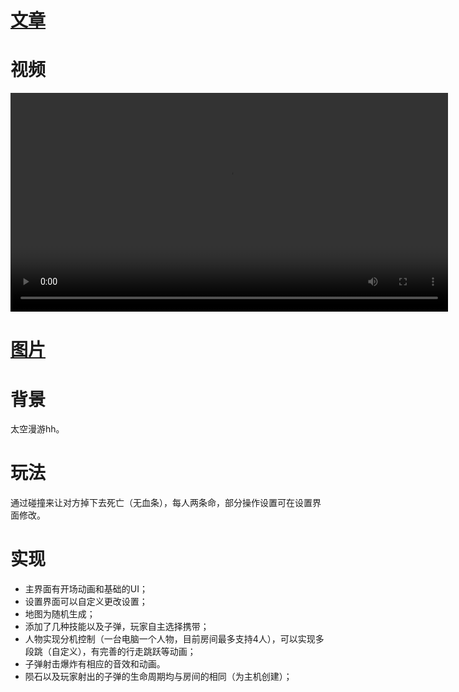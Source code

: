 # [文章](https://zong4.github.io/2022/05/22/SpaceCollider/)

# 视频

<video src="https://zong4.github.io/gallery/media/source/SpaceCollider.mp4" width="700px" controls="controls"></video>

# [图片](https://zong4.github.io/2022/05/22/SpaceCollider/)

# 背景

太空漫游hh。

# 玩法

通过碰撞来让对方掉下去死亡（无血条），每人两条命，部分操作设置可在设置界面修改。

# 实现

- 主界面有开场动画和基础的UI；
- 设置界面可以自定义更改设置；
- 地图为随机生成；
- 添加了几种技能以及子弹，玩家自主选择携带；
- 人物实现分机控制（一台电脑一个人物，目前房间最多支持4人），可以实现多段跳（自定义），有完善的行走跳跃等动画；
- 子弹射击爆炸有相应的音效和动画。
- 陨石以及玩家射出的子弹的生命周期均与房间的相同（为主机创建）；
